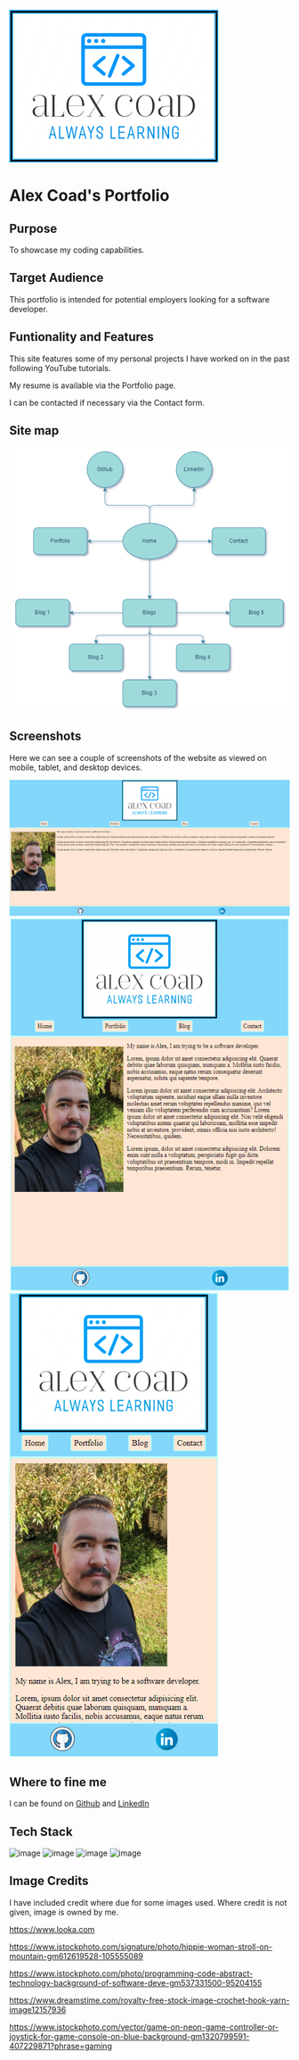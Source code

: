 ![image](docs/logo-4.png)

# Alex Coad's Portfolio

## __Purpose__
To showcase my coding capabilities.

## __Target Audience__
This portfolio is intended for potential employers looking for a software developer.

## __Funtionality and Features__
This site features some of my personal projects I have worked on in the past following YouTube tutorials.

My resume is available via the Portfolio page.

I can be contacted if necessary via the Contact form.

## __Site map__
![image](./docs/sitemap.png)

## __Screenshots__
Here we can see a couple of screenshots of the website as viewed on mobile, tablet, and desktop devices.

![image](docs/home_page.png) ![image](docs/home_tablet.png) ![image](docs/home_mobile.png) 

## __Where to fine me__
I can be found on [Github](http://github.com/forkets) and [LinkedIn](http://www.linkedin.com/in/alex-coad-60a3b5251/)

## __Tech Stack__
![image](https://img.shields.io/badge/HTML5-red) ![image](https://img.shields.io/badge/CSS-blue)
![image](https://img.shields.io/badge/Git-black) ![image](https://img.shields.io/badge/Netlify-97F9F9)

## __Image Credits__
I have included credit where due for some images used. Where credit is not given, image is owned by me.

https://www.looka.com

https://www.istockphoto.com/signature/photo/hippie-woman-stroll-on-mountain-gm612619528-105555089

https://www.istockphoto.com/photo/programming-code-abstract-technology-background-of-software-deve-gm537331500-95204155

https://www.dreamstime.com/royalty-free-stock-image-crochet-hook-yarn-image12157936

https://www.istockphoto.com/vector/game-on-neon-game-controller-or-joystick-for-game-console-on-blue-background-gm1320799591-407229871?phrase=gaming